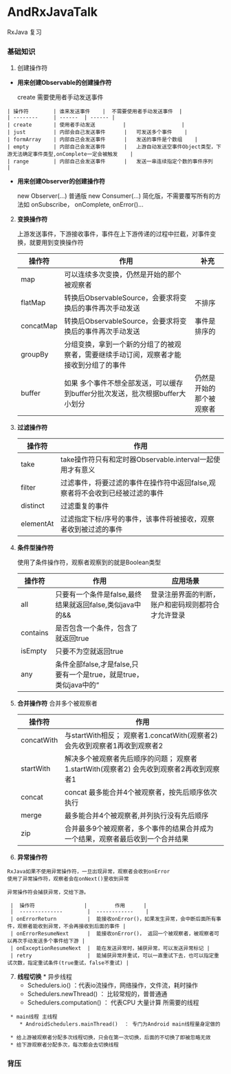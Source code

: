 # AndRxJavaTalk
RxJava 复习

### 基础知识

 1. 创建操作符

   * **用来创建Observable的创建操作符**

     create 需要使用者手动发送事件

    | 操作符        | 谁来发送事件    |  不需要使用者手动发送事件  |
    | --------     | ------  | ------ |
    | create       | 使用者手动发送         |                  |
    | just         | 内部会自己发送事件      |   可发送多个事件    |
    | formArray    | 内部自己会发送事件      |   发送的事件是个数组    |
    | empty        | 内部自己会发送事件      |   上游自动发送空事件Object类型，下游无法确定事件类型,onComplete一定会被触发    |
    | range        | 内部自己会发送事件      |   发送一串连续指定个数的事件序列    |


  * **用来创建Observer的创建操作符**

    new Observer(...) 普通版
    new Consumer(...) 简化版，不需要覆写所有的方法如 onSubscribe， onComplete, onError()...

 2. **变换操作符**

    上游发送事件，下游接收事件，事件在上下游传递的过程中拦截，对事件变换，就要用到变换操作符

     |  操作符   |   作用    |  补充 |
     |  ------- |   ------- | -------|
     | map      |   可以连续多次变换，仍然是开始的那个被观察者  |      |
     | flatMap  |  转换后ObservableSource，会要求将变换后的事件再次手动发送   |  不排序    |
     | concatMap|   转换后ObservableSource，会要求将变换后的事件再次手动发送  |   事件是排序的   |
     | groupBy  |   分组变换，拿到一个新的分组了的被观察者，需要继续手动订阅，观察者才能接收到分组了的事件  |      |
     | buffer   |   如果 多个事件不想全部发送，可以缓存到buffer分批次发送，批次根据buffer大小划分  |   仍然是开始的那个被观察者   |

 3. **过滤操作符**

     | 操作符 |  作用  |
     | ----- | ------ |
     | take |  take操作符只有和定时器Observable.interval一起使用才有意义 |
     | filter | 过滤事件，将要过滤的事件在操作符中返回false,观察者将不会收到已经被过滤的事件 |
     | distinct  | 过滤重复的事件 |
     | elementAt |  过滤指定下标/序号的事件，该事件将被接收，观察者收到被过滤的事件 |

 4. **条件型操作符**

    使用了条件操作符，观察者观察到的就是Boolean类型

     | 操作符  |  作用  |  应用场景 |
     | ------ | ----- | ------- |
     |  all   |  只要有一个条件是false,最终结果就返回false,类似java中的&& | 登录注册界面的判断，账户和密码规则都符合才允许登录   |
     |  contains | 是否包含一个条件，包含了就返回true      |         |
     | isEmpty |  只要不为空就返回true      |          |
     | any     | 条件全部false,才是false,只要有一个是true，就是true，类似java中的“||” | 遍历网络环境，只要有一个网络可以连接，就可以访问服务端|

  5. **合并操作符**
     合并多个被观察者

     |  操作符     |    作用   |
     | ---------   | -------- |
     | concatWith | 与startWith相反； 观察者1.concatWith(观察者2)  会先收到观察者1再收到观察者2 |
     | startWith  | 解决多个被观察者先后顺序的问题； 观察者1.startWith(观察者2)  会先收到观察者2再收到观察者1 |
     | concat     | concat 最多能合并4个被观察者，按先后顺序依次执行 |
     | merge      | 最多能合并4个被观察者,并列执行没有先后顺序 |
     | zip        | 合并最多9个被观察者，多个事件的结果合并成为一个结果，观察者最后收到一个合并结果 |

  6. **异常操作符**

    RxJava如果不使用异常操作符，一旦出现异常，观察者会收到onError
    使用了异常操作符，观察者会在onNext()里收到异常

    异常操作符会捕获异常，交给下游。

     |  操作符                |         作用      |
     |  --------------        |  ------------    |
     | onErrorReturn          |  能接收onError()，如果发生异常，会中断后面所有事件，观察者能收到异常，不会再接收到后面的事件 |
     | onErrorResumeNext      |  能接收onError()， 返回一个被观察者，被观察者可以再次手动发送多个事件给下游 |
     | onExceptionResumeNext  |  能在发送异常时，捕获异常，可以发送异常标记 |
     | retry                  |  能捕获异常并重试，可以一直重试下去，也可以指定重试次数，指定重试条件(true重试，false不重试) |


   7. **线程切换**
     * 异步线程
        * Schedulers.io() ：代表io流操作，网络操作，文件流，耗时操作
        * Schedulers.newThread()    ： 比较常规的，普普通通
        * Schedulers.computation()  ： 代表CPU 大量计算 所需要的线程

     * main线程 主线程
        * AndroidSchedulers.mainThread()  ： 专门为Android main线程量身定做的

     * 给上游被观察者分配多次线程切换，只会在第一次切换，后面的不切换了即被忽略无效
     * 给下游观察者分配多次，每次都会去切换线程

### 背压

